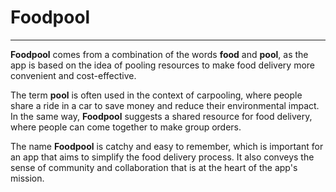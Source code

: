 # Foodpool
---
**Foodpool** comes from a combination of the words **food** and **pool**, as the app is based on the idea of pooling resources to make food delivery more convenient and cost-effective.

The term **pool** is often used in the context of carpooling, where people share a ride in a car to save money and reduce their environmental impact. In the same way, **Foodpool** suggests a shared resource for food delivery, where people can come together to make group orders.

The name **Foodpool** is catchy and easy to remember, which is important for an app that aims to simplify the food delivery process. It also conveys the sense of community and collaboration that is at the heart of the app's mission. 
